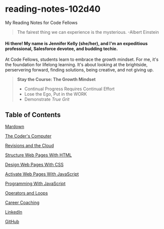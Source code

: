 # reading-notes-102d40
My Reading Notes for Code Fellows 

> The fairest thing we can experience is the mysterious. -Albert Einstein 

#### Hi there! My name is Jennifer Kelly (she/her), and I'm an expeditious professional, Salesforce devotee, and budding techie.  


At Code Fellows, students learn to embrace the growth mindset. For me, it's the foundation for lifelong learning. It's about looking at the brightside, perservering forward, finding solutions, being creative, and not giving up. 
> 
> **Stay the Course: The Growth Mindset**
> * Continual Progress Requires Continual Effort
> * Lose the Ego, Put in the WORK
> * Demonstrate *True Grit*

## Table of Contents


[Mardown](https://geekdeluxe.github.io/reading-notes-102d40/reading-notes-page2)

[The Coder's Computer](https://geekdeluxe.github.io/reading-notes-102d40/reading-notes-page3)

[Revisions and the Cloud](https://geekdeluxe.github.io/reading-notes-102d40/reading-notes-page4)

[Structure Web Pages With HTML](https://geekdeluxe.github.io/reading-notes-102d40/reading-notes-page5)

[Design Web Pages With CSS](https://geekdeluxe.github.io/reading-notes-102d40/reading-notes-page6)

[Activate Web Pages With JavaScript](https://geekdeluxe.github.io/reading-notes-102d40/reading-notes-page7)

[Programming With JavaScript](https://geekdeluxe.github.io/reading-notes-102d40/reading-notes-page8)

[Operators and Loops](https://geekdeluxe.github.io/reading-notes-102d40/reading-notes-page9)

[Career Coaching](https://geekdeluxe.github.io/reading-notes-102d40/reading-notes-page10)

























[LinkedIn](https://linkedin.com/in/jennifer-k-5456a21a3)

[GitHub](https://github.com/geekdeluxe)




> 
>  
